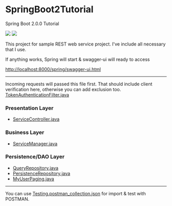 # SpringBoot2Tutorial
Spring Boot 2.0.0 Tutorial 

![](https://img.shields.io/badge/Java-8-orange.svg)
![](https://img.shields.io/badge/Spring%20Boot-2.0.0-green.svg)

This project for sample REST web service project. I've include all necessary that I use.

If anything works, Spring will start & swagger-ui will ready to access

[http://localhost:8000/spring/swagger-ui.html](http://localhost:8000/spring/swagger-ui.html)

----------------------

Incoming requests will passed this file first. That should include client verification here, otherwise you can add exclusion too.
[TokenAuthenticationFilter.java](./src/main/java/th/in/lordgift/SpringBoot2Tutorial/secure/filter/TokenAuthenticationFilter.java)

### Presentation Layer
* [ServiceController.java](./src/main/java/th/in/lordgift/SpringBoot2Tutorial/controller/ServiceController.java)

### Business Layer
* [ServiceManager.java](./src/main/java/th/in/lordgift/SpringBoot2Tutorial/service/ServiceManager.java)

### Persistence/DAO Layer
* [QueryRepository.java](./src/main/java/th/in/lordgift/SpringBoot2Tutorial/repository/QueryRepository.java)
* [PersistenceRepository.java](./src/main/java/th/in/lordgift/SpringBoot2Tutorial/repository/PersistenceRepository.java)
* [MyUserPaging.java](./src/main/java/th/in/lordgift/SpringBoot2Tutorial/repository/MyUserPaging.java)

----------------------

You can use [Testing.postman_collection.json](./Testing.postman_collection.json) for import & test with POSTMAN.
